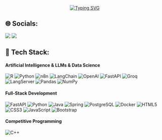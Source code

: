 <div align="center">
    <a href="https://git.io/typing-svg"><img src="https://readme-typing-svg.demolab.com?font=Fira+Code&weight=550&size=24&pause=1000&color=1658FF&width=500&lines=Hey+everyone!+I'm+Breno;I'm+a+computer+science+student;My+main+interests+are+..;Automation%2C+LLMs%2C+AI%2C+Dev" alt="Typing SVG" /></a>
</div>

<div>    

## 🌐 Socials:
<div>
    <a href="https://www.linkedin.com/in/breno-cavalcante/" target="_blank"> <img src="https://img.shields.io/badge/LinkedIn-0077B5?style=for-the-badge&logo=linkedin&logoColor=white" target="_blank"></a>
    <a href="https://brenooliveira.netlify.app/" target="_blank"> <img src="https://img.shields.io/badge/Website-DC143C?style=for-the-badge&logo=Google-Chrome&logoColor=white" target="_blank"></a>
</div>

## 📜 Tech Stack:

#### **Artificial Intelligence & LLMs & Data Science**
![R](https://img.shields.io/badge/R-276DC3?logo=r&logoColor=white&style=for-the-badge) ![Python](https://img.shields.io/badge/python-3670A0?style=for-the-badge&logo=python&logoColor=ffdd54) ![n8n](https://img.shields.io/badge/n8n-%23FF8A65.svg?style=for-the-badge&logo=n8n&logoColor=white) ![LangChain](https://img.shields.io/badge/LangChain-%23000000.svg?style=for-the-badge&logo=LangChain&logoColor=white) ![OpenAI](https://img.shields.io/badge/OpenAI-00A67E?logo=openai&logoColor=white&style=for-the-badge) ![FastAPI](https://img.shields.io/badge/FastAPI-009688?logo=fastapi&logoColor=white&style=for-the-badge) ![Groq](https://img.shields.io/badge/Groq-FF6347?logo=groq&logoColor=white&style=for-the-badge) ![LangServer](https://img.shields.io/badge/LangServer-%23000000.svg?style=for-the-badge&logo=LangServer&logoColor=white) ![Pandas](https://img.shields.io/badge/Pandas-150458?logo=pandas&logoColor=white&style=for-the-badge) ![NumPy](https://img.shields.io/badge/NumPy-013243?logo=numpy&logoColor=white&style=for-the-badge)  

#### **Full-Stack Development**
![FastAPI](https://img.shields.io/badge/FastAPI-009688?style=for-the-badge&logo=fastapi&logoColor=white) ![Python](https://img.shields.io/badge/python-3670A0?style=for-the-badge&logo=python&logoColor=ffdd54)
![Java](https://img.shields.io/badge/java-%23ED8B00.svg?style=for-the-badge&logo=openjdk&logoColor=white) ![Spring](https://img.shields.io/badge/spring-%236DB33F.svg?style=for-the-badge&logo=spring&logoColor=white) ![PostgreSQL](https://img.shields.io/badge/postgres-%23316192.svg?style=for-the-badge&logo=postgresql&logoColor=white) ![Docker](https://img.shields.io/badge/Docker-2496ED?logo=docker&logoColor=white&style=for-the-badge)
![HTML5](https://img.shields.io/badge/HTML5-E34F26?logo=html5&logoColor=white&style=for-the-badge) ![CSS3](https://img.shields.io/badge/CSS3-1572B6?logo=css3&logoColor=white&style=for-the-badge) ![JavaScript](https://img.shields.io/badge/JavaScript-F7DF1E?logo=javascript&logoColor=black&style=for-the-badge) ![Bootstrap](https://img.shields.io/badge/Bootstrap-7952B3?logo=bootstrap&logoColor=white&style=for-the-badge)  

#### **Competitive Programming**
![C++](https://img.shields.io/badge/c++-%2300599C.svg?style=for-the-badge&logo=c%2B%2B&logoColor=white)
